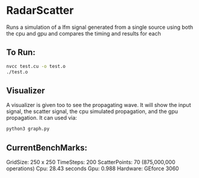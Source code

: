# RadarScatter
Runs a simulation of a lfm signal generated from a single source using both the cpu and gpu and compares the timing and results for each

## To Run:
```bash
nvcc test.cu -o test.o
./test.o
```

## Visualizer
A visualizer is given too to see the propagating wave. It will show the input signal, the scatter signal, the cpu simulated propagation, and the gpu propagation. It can used via:
```bash
python3 graph.py
```
## CurrentBenchMarks:
GridSize: 250 x 250 TimeSteps: 200 ScatterPoints: 70 
(875,000,000 operations)
Cpu: 28.43 seconds
Gpu: 0.988
Hardware: GEforce 3060
